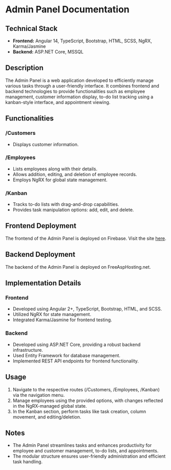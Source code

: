 # Admin Panel Documentation

## Technical Stack
- **Frontend:** Angular 14, TypeScript, Bootstrap, HTML, SCSS, NgRX, Karma/Jasmine
- **Backend:** ASP.NET Core, MSSQL

## Description
The Admin Panel is a web application developed to efficiently manage various tasks through a user-friendly interface. It combines frontend and backend technologies to provide functionalities such as employee management, customer information display, to-do list tracking using a kanban-style interface, and appointment viewing.

## Functionalities

### /Customers
- Displays customer information.

### /Employees
- Lists employees along with their details.
- Allows addition, editing, and deletion of employee records.
- Employs NgRX for global state management.

### /Kanban
- Tracks to-do lists with drag-and-drop capabilities.
- Provides task manipulation options: add, edit, and delete.

## Frontend Deployment
The frontend of the Admin Panel is deployed on Firebase. Visit the site [here](https://admin-panel-ng-95171.web.app/).

## Backend Deployment
The backend of the Admin Panel is deployed on FreeAspHosting.net.

## Implementation Details

### Frontend
- Developed using Angular 2+, TypeScript, Bootstrap, HTML, and SCSS.
- Utilized NgRX for state management.
- Integrated Karma/Jasmine for frontend testing.

### Backend
- Developed using ASP.NET Core, providing a robust backend infrastructure.
- Used Entity Framework for database management.
- Implemented REST API endpoints for frontend functionality.

## Usage

1. Navigate to the respective routes (/Customers, /Employees, /Kanban) via the navigation menu.
2. Manage employees using the provided options, with changes reflected in the NgRX-managed global state.
3. In the Kanban section, perform tasks like task creation, column movement, and editing/deletion.

## Notes

- The Admin Panel streamlines tasks and enhances productivity for employee and customer management, to-do lists, and appointments.
- The modular structure ensures user-friendly administration and efficient task handling.
